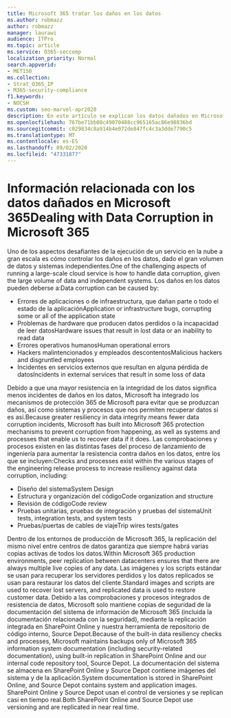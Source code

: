 ```yaml
---
title: Microsoft 365 tratar los daños en los datos
ms.author: robmazz
author: robmazz
manager: laurawi
audience: ITPro
ms.topic: article
ms.service: O365-seccomp
localization_priority: Normal
search.appverid:
- MET150
ms.collection:
- Strat_O365_IP
- M365-security-compliance
f1.keywords:
- NOCSH
ms.custom: seo-marvel-apr2020
description: En este artículo se explican los datos dañados en Microsoft 365 y los esfuerzos realizados por Microsoft para evitar y recuperar datos.
ms.openlocfilehash: 767be71bb08c49070488cc965165ac86e98836bd
ms.sourcegitcommit: c029834c8a914b4e072de847fc4c3a3dde7790c5
ms.translationtype: MT
ms.contentlocale: es-ES
ms.lasthandoff: 09/02/2020
ms.locfileid: "47331877"
---
```

# <a name="dealing-with-data-corruption-in-microsoft-365"></a><span data-ttu-id="5196f-103">Información relacionada con los datos dañados en Microsoft 365</span><span class="sxs-lookup"><span data-stu-id="5196f-103">Dealing with Data Corruption in Microsoft 365</span></span>

<span data-ttu-id="5196f-104">Uno de los aspectos desafiantes de la ejecución de un servicio en la nube a gran escala es cómo controlar los daños en los datos, dado el gran volumen de datos y sistemas independientes.</span><span class="sxs-lookup"><span data-stu-id="5196f-104">One of the challenging aspects of running a large-scale cloud service is how to handle data corruption, given the large volume of data and independent systems.</span></span> <span data-ttu-id="5196f-105">Los daños en los datos pueden deberse a:</span><span class="sxs-lookup"><span data-stu-id="5196f-105">Data corruption can be caused by:</span></span>

- <span data-ttu-id="5196f-106">Errores de aplicaciones o de infraestructura, que dañan parte o todo el estado de la aplicación</span><span class="sxs-lookup"><span data-stu-id="5196f-106">Application or infrastructure bugs, corrupting some or all of the application state</span></span>
- <span data-ttu-id="5196f-107">Problemas de hardware que producen datos perdidos o la incapacidad de leer datos</span><span class="sxs-lookup"><span data-stu-id="5196f-107">Hardware issues that result in lost data or an inability to read data</span></span>
- <span data-ttu-id="5196f-108">Errores operativos humanos</span><span class="sxs-lookup"><span data-stu-id="5196f-108">Human operational errors</span></span>
- <span data-ttu-id="5196f-109">Hackers malintencionados y empleados descontentos</span><span class="sxs-lookup"><span data-stu-id="5196f-109">Malicious hackers and disgruntled employees</span></span>
- <span data-ttu-id="5196f-110">Incidentes en servicios externos que resultan en alguna pérdida de datos</span><span class="sxs-lookup"><span data-stu-id="5196f-110">Incidents in external services that result in some loss of data</span></span>

<span data-ttu-id="5196f-111">Debido a que una mayor resistencia en la integridad de los datos significa menos incidentes de daños en los datos, Microsoft ha integrado los mecanismos de protección 365 de Microsoft para evitar que se produzcan daños, así como sistemas y procesos que nos permiten recuperar datos si es así.</span><span class="sxs-lookup"><span data-stu-id="5196f-111">Because greater resiliency in data integrity means fewer data corruption incidents, Microsoft has built into Microsoft 365 protection mechanisms to prevent corruption from happening, as well as systems and processes that enable us to recover data if it does.</span></span> <span data-ttu-id="5196f-112">Las comprobaciones y procesos existen en las distintas fases del proceso de lanzamiento de ingeniería para aumentar la resistencia contra daños en los datos, entre los que se incluyen:</span><span class="sxs-lookup"><span data-stu-id="5196f-112">Checks and processes exist within the various stages of the engineering release process to increase resiliency against data corruption, including:</span></span>

- <span data-ttu-id="5196f-113">Diseño del sistema</span><span class="sxs-lookup"><span data-stu-id="5196f-113">System Design</span></span>
- <span data-ttu-id="5196f-114">Estructura y organización del código</span><span class="sxs-lookup"><span data-stu-id="5196f-114">Code organization and structure</span></span>
- <span data-ttu-id="5196f-115">Revisión de código</span><span class="sxs-lookup"><span data-stu-id="5196f-115">Code review</span></span>
- <span data-ttu-id="5196f-116">Pruebas unitarias, pruebas de integración y pruebas del sistema</span><span class="sxs-lookup"><span data-stu-id="5196f-116">Unit tests, integration tests, and system tests</span></span>
- <span data-ttu-id="5196f-117">Pruebas/puertas de cables de viaje</span><span class="sxs-lookup"><span data-stu-id="5196f-117">Trip wires tests/gates</span></span>

<span data-ttu-id="5196f-118">Dentro de los entornos de producción de Microsoft 365, la replicación del mismo nivel entre centros de datos garantiza que siempre habrá varias copias activas de todos los datos.</span><span class="sxs-lookup"><span data-stu-id="5196f-118">Within Microsoft 365 production environments, peer replication between datacenters ensures that there are always multiple live copies of any data.</span></span> <span data-ttu-id="5196f-119">Las imágenes y los scripts estándar se usan para recuperar los servidores perdidos y los datos replicados se usan para restaurar los datos del cliente.</span><span class="sxs-lookup"><span data-stu-id="5196f-119">Standard images and scripts are used to recover lost servers, and replicated data is used to restore customer data.</span></span> <span data-ttu-id="5196f-120">Debido a las comprobaciones y procesos integrados de resistencia de datos, Microsoft solo mantiene copias de seguridad de la documentación del sistema de información de Microsoft 365 (incluida la documentación relacionada con la seguridad), mediante la replicación integrada en SharePoint Online y nuestra herramienta de repositorio de código interno, Source Depot.</span><span class="sxs-lookup"><span data-stu-id="5196f-120">Because of the built-in data resiliency checks and processes, Microsoft maintains backups only of Microsoft 365 information system documentation (including security-related documentation), using built-in replication in SharePoint Online and our internal code repository tool, Source Depot.</span></span> <span data-ttu-id="5196f-121">La documentación del sistema se almacena en SharePoint Online y Source Depot contiene imágenes del sistema y de la aplicación.</span><span class="sxs-lookup"><span data-stu-id="5196f-121">System documentation is stored in SharePoint Online, and Source Depot contains system and application images.</span></span> <span data-ttu-id="5196f-122">SharePoint Online y Source Depot usan el control de versiones y se replican casi en tiempo real.</span><span class="sxs-lookup"><span data-stu-id="5196f-122">Both SharePoint Online and Source Depot use versioning and are replicated in near real time.</span></span>
